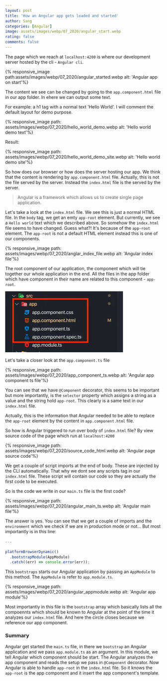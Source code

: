 ```yaml
---
layout: post
title: 'How an Angular app gets loaded and started'
author: Sang
categories: [Angular]
image: assets/images/webp/07_2020/angular_start.webp
rating: false
comments: false
---
```


The page which we reach at `localhost:4200` is where our development server hosted by the cli - `Angular cli`.

{% responsive_image path:assets/images/webp/07_2020/angular_started.webp alt: 'Angular app on start'%}

The content we see can be changed by going to the `app.component.html` file in our app folder. In ehere we can output some text.

For example: a h1 tag with a normal text 'Hello World'. I will comment the default layout for demo purpose.

{% responsive_image path: assets/images/webp/07_2020/hello_world_demo.webp alt: 'Hello world demo text'%}

Result:

{% responsive_image path: assets/images/webp/07_2020/hello_world_demo_site.webp alt: 'Hello world demo site'%}

So how does our browser or how does the server hosting our app. We think that the content is rendering by `app.component.html` file. Actually, this is not the file served by the server. Instead the `index.html` file is the served by the server.

> Angular is a framework which allows us to create single page application.

Let's take a look at the `index.html` file. We see this is just a normal HTML file. In the `body` tag, we get an emty `app-root` element. But currently, we see a `Hello world` text which we described above. So somehow the `index.html` file seems to have changed. Guess what?! It's because of the `app-root` element. The `app-root` is not a default HTML element instead this is one of our components.

{% responsive_image path: assets/images/webp/07_2020/anglar_index_file.webp alt: 'Angular index file'%}

The root component of our application, the component which will tie together our whole application in the end. All the files in the app folder which have component in their name are related to this component - `app-root`.

![Angular app folder](../assets/images/webp/07_2020/app_folder.webp)

Let's take a closer look at the `app.component.ts` file

{% responsive_image path: assets/images/webp/07_2020/app_component_ts.webp alt: 'Angular app component ts file'%}

You can see that we have `@Component` decorator, this seems to be important but more importantly, is the `selector` property which assigns a string as a value and the string hold `app-root`. This clearly is a same text in our `index.html` file.

Actually, this is the information that Angular needed to be able to replace the `app-root` element by the content in `app.component.html` file.

So how is Angular triggered to run over body of `index.html` file? By view source code of the page which run at `localhost:4200`

{% responsive_image path: assets/images/webp/07_2020/source_code_html.webp alt: 'Angular page source code'%}

We get a couple of script imports at the end of body. These are injected by the CLI automatically. That why we dont see any scripts tag in our `index.html` file. These script will contain our code so they are actually the first code to be executed.

So is the code we write in our `main.ts` file is the first code?

{% responsive_image path: assets/images/webp/07_2020/angular_main_ts.webp alt: 'Angular main file'%}

The answer is yes. You can see that we get a couple of imports and the `environment` which we check if we are in production mode or not... But most importantly is in this line:

```javascript
...

platformBrowserDynamic()
  .bootstrapModule(AppModule)
  .catch((err) => console.error(err));
```

This `bootstraps` starts our Angular application by passing an `AppModule` to this method. The `AppModule` is refer to `app.module.ts`.

{% responsive_image path: assets/images/webp/07_2020/angular_appmodule.webp alt: 'Angular app module'%}

Most importantly in this file is the `bootstrap` array which basically lists all the compoennts which should be known to Angular at the point of the time it analyzes our `index.html` file. And here the circle closes because we reference our app component.

### Summary

Angular get started the `main.ts` file, in there we `bootstrap` an Angular application and we pass `app.module.ts` as an argument. In this module, we tell Angular which component should be start. The Angular analyzes the app component and reads the setup we pass in `@Component` decorator. Now Angular is able to handle `app-root` in the `index.html` file. So it knows the `app-root` is the app component and it insert the app component's template.
